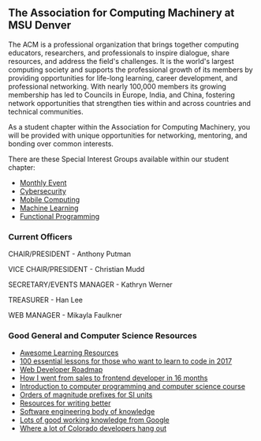 ## The Association for Computing Machinery at MSU Denver

The ACM is a professional organization that brings together computing
educators, researchers, and professionals to inspire dialogue, share
resources, and address the field's challenges. It is the world's largest
computing society and supports the professional growth of its members by
providing opportunities for life-long learning, career development, and
professional networking. With nearly 100,000 members its growing membership
has led to Councils in Europe, India, and China, fostering network
opportunities that strengthen ties within and across countries and
technical communities.

As a student chapter within the Association for Computing Machinery, you
will be provided with unique opportunities for networking, mentoring, and
bonding over common interests.

There are these Special Interest Groups available within our student chapter:

* [Monthly Event](SIGS/Monthly_Event)
* [Cybersecurity](SIGS/Cybersecurity/)
* [Mobile Computing](SIGS/Mobile/)
* [Machine Learning](SIGS/Machine_Learning/)
* [Functional Programming](SIGS/Functional_Programming/)

### Current Officers
CHAIR/PRESIDENT - Anthony Putman

VICE CHAIR/PRESIDENT - Christian Mudd

SECRETARY/EVENTS MANAGER - Kathryn Werner

TREASURER - Han Lee

WEB MANAGER - Mikayla Faulkner

### Good General and Computer Science Resources

* [Awesome Learning Resources](https://github.com/lauragift21/awesome-learning-resources)
* [100 essential lessons for those who want to learn to code in 2017](https://blog.thefirehoseproject.com/posts/100-essential-lessons-for-those-who-want-to-learn-to-code-in-2017/)
* [Web Developer Roadmap](https://github.com/kamranahmedse/developer-roadmap)
* [How I went from sales to frontend developer in 16 months](https://www.freecodecamp.org/news/how-i-went-from-sales-to-frontend-developer-in-16-months/)
* [Introduction to computer programming and computer science course](https://www.freecodecamp.org/news/introduction-to-computer-programming-and-computer-science-course/)
* [Orders of magnitude prefixes for SI units](https://www.thermofisher.com/us/en/home/references/ambion-tech-support/rna-tools-and-calculators/orders-of-magnitude-prefixes-for-si-units.html)
* [Resources for writing better](https://brians.wsu.edu/common-errors/)
* [Software engineering body of knowledge](https://www.computer.org/education/bodies-of-knowledge/software-engineering)
* [Lots of good working knowledge from Google](https://rework.withgoogle.com/)
* [Where a lot of Colorado developers hang out](https://denver-devs.slack.com/)
